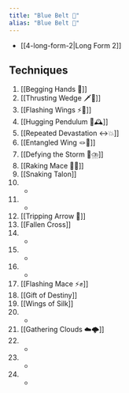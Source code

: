 ```yaml
---
title: "Blue Belt 🔵"
alias: "Blue Belt 🔵"
---
```

- [[4-long-form-2|Long Form 2]]
## Techniques
1. [[Begging Hands 🤲]]
2. [[Thrusting Wedge 🗡️🔼]]
3. [[Flashing Wings ⚡🪽]]
4. [[Hugging Pendulum 🤗🕰️]]
5. [[Repeated Devastation ↔️💥]]
6. [[Entangled Wing 🪢🪽]]
7. [[Defying the Storm 🚧⛈️]]
8. [[Raking Mace 🧹✊]]
9. [[Snaking Talon]]
10. -
11. -
12. [[Tripping Arrow 🏹]]
13. [[Fallen Cross]]
14. -
15. -
16. -
17. [[Flashing Mace ⚡✊]]
18. [[Gift of Destiny]]
19. [[Wings of Silk]]
20. -
21. [[Gathering Clouds ☁️🌩️]]
22. -
23. -
24. -
